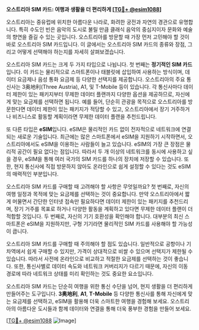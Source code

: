 **오스트리아 SIM 카드: 여행과 생활을 더 편리하게 [[TG💪+ @esim1088](https://t.me/s/esim1088)]**

오스트리아는 중유럽에 위치한 아름다운 나라로, 화려한 궁전과 자연의 경관으로 유명합니다. 특히 수도인 빈은 음악의 도시로 불릴 만큼 클래식 음악의 중심지이자 문화와 예술의 향연을 즐길 수 있는 곳입니다. 오스트리아를 방문할 때 가장 먼저 고민해야 할 것이 바로 오스트리아 SIM 카드입니다. 이 글에서는 오스트리아 SIM 카드의 종류와 장점, 그리고 어떻게 선택해야 하는지를 자세히 살펴보겠습니다.

오스트리아 SIM 카드는 크게 두 가지 타입으로 나뉩니다. 첫 번째는 **정기적인 SIM 카드**입니다. 이 카드는 물리적으로 스마트폰이나 태블릿에 삽입하여 사용하는 방식이며, 데이터 요금제나 음성 통화 요금제 등 다양한 선택지를 제공합니다. 오스트리아의 주요 통신사는 3奥地利(Three Austria), A1, 및 T-Mobile 등이 있습니다. 각 통신사마다 데이터 제한이 있는 패키지부터 무제한 데이터 플랜까지 다양한 옵션을 제공하므로, 자신에게 맞는 요금제를 선택하면 됩니다. 예를 들어, 단순히 관광을 목적으로 오스트리아를 방문한다면 데이터 제한이 있는 패키지가 적당할 수 있고, 오스트리아에서 장기 거주하거나 비즈니스로 활동할 계획이라면 무제한 데이터 플랜을 추천드립니다.

또 다른 타입은 **eSIM**입니다. eSIM은 물리적인 카드 없이 전자적으로 네트워크에 연결되는 새로운 기술입니다. 최근에는 많은 스마트폰에서 eSIM을 지원하기 시작하면서, 오스트리아에서도 eSIM을 이용하는 사람들이 늘고 있습니다. eSIM의 가장 큰 장점은 물리적 공간이 필요 없다는 점입니다. 따라서 두 개 이상의 네트워크를 동시에 사용하고 싶을 경우, eSIM을 통해 여러 국가의 SIM 카드를 하나의 장치에 저장할 수 있습니다. 또한, 현지 통신사에 직접 방문하지 않아도 온라인으로 쉽게 설정할 수 있다는 것도 eSIM의 매력적인 부분입니다.

오스트리아 SIM 카드를 구매할 때 고려해야 할 사항은 무엇일까요? 첫 번째로, 자신의 여행 일정과 목적에 맞는 요금제를 선택하는 것이 중요합니다. 만약 오스트리아에서 짧게 머물면서 간단한 인터넷 접속만 필요하다면 데이터 제한이 있는 패키지를 추천드리며, 장기 거주를 목표로 하거나 다양한 활동을 계획하고 있다면 무제한 데이터 플랜이 더 적합할 것입니다. 두 번째로, 자신의 기기 호환성을 확인해야 합니다. 대부분의 최신 스마트폰은 eSIM을 지원하지만, 구형 기기라면 물리적인 SIM 카드를 사용해야 할 가능성이 큽니다.

오스트리아 SIM 카드를 구매할 때 주의해야 할 점도 있습니다. 일반적으로 공항이나 기차역에서 쉽게 구매할 수 있지만, 가격이 상대적으로 비쌀 수 있으며 선택지가 제한될 수 있습니다. 따라서 사전에 온라인으로 비교하고 적절한 요금제를 선택하는 것이 좋습니다. 또한, 통신사별로 데이터 속도와 네트워크 커버리지가 다르기 때문에, 자신의 이동 경로에 따라 네트워크 상태를 미리 확인하는 것도 중요한 요소입니다.

오스트리아 SIM 카드는 단순히 여행을 위한 통신 수단을 넘어, 현지 생활을 더 편리하게 만들어주는 도구입니다. **3奥地利**, **A1**, **T-Mobile** 등 다양한 통신사를 통해 자신에게 맞는 요금제를 선택하고, eSIM을 활용해 더욱 스마트한 여행을 경험해 보세요. 오스트리아의 아름다운 도시들과 함께 데이터와 연결을 통해 더욱 풍부한 경험을 만들어 보세요.

[[TG💪+ @esim1088](https://t.me/s/esim1088) ![Image](https://i.postimg.cc/Y0z9fWf4/image.png)]
